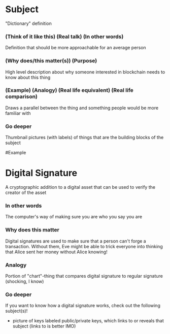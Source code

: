 # Subject
"Dictionary" definition

### (Think of it like this) (Real talk) (In other words)
Definition that should be more approachable for an average person

### (Why does/this matter(s)) (Purpose)
High level description about why someone interested in blockchain
needs to know about this thing

### (Example) (Analogy) (Real life equivalent) (Real life comparison)
Draws a parallel between the thing and something people would
be more familiar with

### Go deeper
Thumbnail pictures (with labels) of things that are the building
blocks of the subject



#Example

# Digital Signature
A cryptographic addition to a digital asset that can be used
to verify the creator of the asset

### In other words
The computer's way of making sure you are who you say you are

### Why does this matter
Digital signatures are used to make sure that a person can't 
forge a transaction. Without them, Eve might be able to trick
everyone into thinking that Alice sent her money without Alice
knowing!

### Analogy
Portion of "chart"-thing that compares digital signature to 
regular signature (shocking, I know)

### Go deeper
If you want to know how a digital signature works, check out
the following subject(s)!
  - picture of keys labeled public/private keys, which links to
 or reveals that subject (links to is better IMO)


